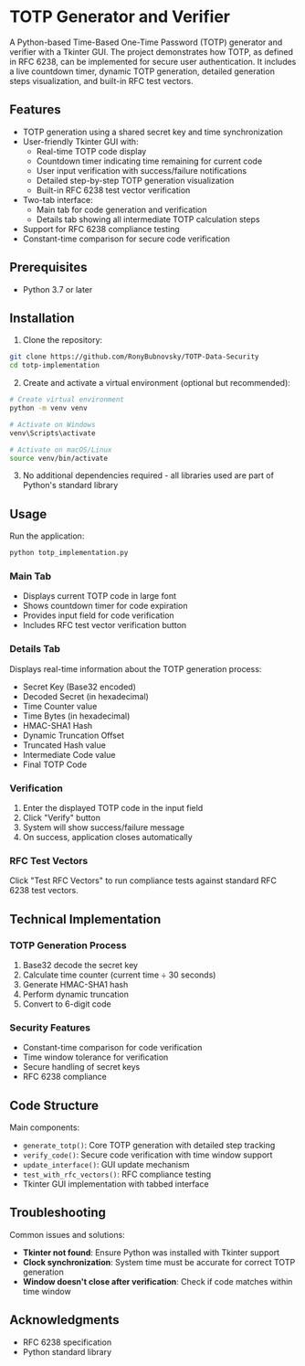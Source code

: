 # TOTP Generator and Verifier

A Python-based Time-Based One-Time Password (TOTP) generator and verifier with a Tkinter GUI. The project demonstrates how TOTP, as defined in RFC 6238, can be implemented for secure user authentication. It includes a live countdown timer, dynamic TOTP generation, detailed generation steps visualization, and built-in RFC test vectors.

## Features

- TOTP generation using a shared secret key and time synchronization
- User-friendly Tkinter GUI with:
  - Real-time TOTP code display
  - Countdown timer indicating time remaining for current code
  - User input verification with success/failure notifications
  - Detailed step-by-step TOTP generation visualization
  - Built-in RFC 6238 test vector verification
- Two-tab interface:
  - Main tab for code generation and verification
  - Details tab showing all intermediate TOTP calculation steps
- Support for RFC 6238 compliance testing
- Constant-time comparison for secure code verification

## Prerequisites

- Python 3.7 or later

## Installation

1. Clone the repository:
```bash
git clone https://github.com/RonyBubnovsky/TOTP-Data-Security
cd totp-implementation
```

2. Create and activate a virtual environment (optional but recommended):
```bash
# Create virtual environment
python -m venv venv

# Activate on Windows
venv\Scripts\activate

# Activate on macOS/Linux
source venv/bin/activate
```

3. No additional dependencies required - all libraries used are part of Python's standard library

## Usage

Run the application:
```bash
python totp_implementation.py
```

### Main Tab
- Displays current TOTP code in large font
- Shows countdown timer for code expiration
- Provides input field for code verification
- Includes RFC test vector verification button

### Details Tab
Displays real-time information about the TOTP generation process:
- Secret Key (Base32 encoded)
- Decoded Secret (in hexadecimal)
- Time Counter value
- Time Bytes (in hexadecimal)
- HMAC-SHA1 Hash
- Dynamic Truncation Offset
- Truncated Hash value
- Intermediate Code value
- Final TOTP Code

### Verification
1. Enter the displayed TOTP code in the input field
2. Click "Verify" button
3. System will show success/failure message
4. On success, application closes automatically

### RFC Test Vectors
Click "Test RFC Vectors" to run compliance tests against standard RFC 6238 test vectors.

## Technical Implementation

### TOTP Generation Process
1. Base32 decode the secret key
2. Calculate time counter (current time ÷ 30 seconds)
3. Generate HMAC-SHA1 hash
4. Perform dynamic truncation
5. Convert to 6-digit code

### Security Features
- Constant-time comparison for code verification
- Time window tolerance for verification
- Secure handling of secret keys
- RFC 6238 compliance

## Code Structure

Main components:
- `generate_totp()`: Core TOTP generation with detailed step tracking
- `verify_code()`: Secure code verification with time window support
- `update_interface()`: GUI update mechanism
- `test_with_rfc_vectors()`: RFC compliance testing
- Tkinter GUI implementation with tabbed interface

## Troubleshooting

Common issues and solutions:
- **Tkinter not found**: Ensure Python was installed with Tkinter support
- **Clock synchronization**: System time must be accurate for correct TOTP generation
- **Window doesn't close after verification**: Check if code matches within time window


## Acknowledgments

- RFC 6238 specification
- Python standard library

